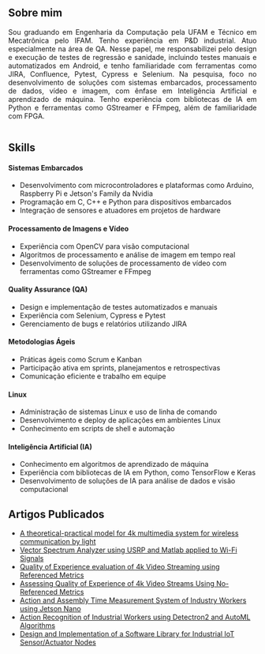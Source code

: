 <!DOCTYPE html>
<html>

<body>

<section id="perfil">
  <div style="display: flex; align-items: center;">
    <div style="text-align: justify;">
      <h2>Sobre mim</h2>
      <p>
        Sou graduando em Engenharia da Computação pela UFAM e Técnico em Mecatrônica pelo IFAM. Tenho experiência em P&D industrial. Atuo especialmente na área de QA. Nesse papel, me responsabilizei pelo design e execução de testes de regressão e sanidade, incluindo testes manuais e automatizados em Android, e tenho familiaridade com ferramentas como JIRA, Confluence, Pytest, Cypress e Selenium. Na pesquisa, foco no desenvolvimento de soluções com sistemas embarcados, processamento de dados, vídeo e imagem, com ênfase em Inteligência Artificial e aprendizado de máquina. Tenho experiência com bibliotecas de IA em Python e ferramentas como GStreamer e FFmpeg, além de familiaridade com FPGA. 
      </p>
    </div>
  </div>
</section>



  <!-- Seção de Tecnologias -->
<section id="skills">
  <h2>Skills</h2>
  
  <!-- Sistemas Embarcados -->
  <h4>Sistemas Embarcados</h4>
  <ul>
    <li>Desenvolvimento com microcontroladores e plataformas como Arduino, Raspberry Pi e Jetson's Family da Nvidia</li>
    <li>Programação em C, C++ e Python para dispositivos embarcados</li>
    <li>Integração de sensores e atuadores em projetos de hardware</li>
  </ul>

  <!-- Processamento de Imagens e Vídeo -->
  <h4>Processamento de Imagens e Vídeo</h4>
  <ul>
    <li>Experiência com OpenCV para visão computacional</li>
    <li>Algoritmos de processamento e análise de imagem em tempo real</li>
    <li>Desenvolvimento de soluções de processamento de vídeo com ferramentas como GStreamer e FFmpeg</li>
  </ul>

  <!-- QA (Quality Assurance) -->
  <h4>Quality Assurance (QA)</h4>
  <ul>
    <li>Design e implementação de testes automatizados e manuais</li>
    <li>Experiência com Selenium, Cypress e Pytest</li>
    <li>Gerenciamento de bugs e relatórios utilizando JIRA</li>
  </ul>

  <!-- Metodologias Ágeis -->
  <h4>Metodologias Ágeis</h4>
  <ul>
    <li>Práticas ágeis como Scrum e Kanban</li>
    <li>Participação ativa em sprints, planejamentos e retrospectivas</li>
    <li>Comunicação eficiente e trabalho em equipe</li>
  </ul>

  <!-- Linux -->
  <h4>Linux</h4>
  <ul>
    <li>Administração de sistemas Linux e uso de linha de comando</li>
    <li>Desenvolvimento e deploy de aplicações em ambientes Linux</li>
    <li>Conhecimento em scripts de shell e automação</li>
  </ul>

  <!-- Inteligência Artificial -->
  <h4>Inteligência Artificial (IA)</h4>
  <ul>
    <li>Conhecimento em algoritmos de aprendizado de máquina</li>
    <li>Experiência com bibliotecas de IA em Python, como TensorFlow e Keras</li>
    <li>Desenvolvimento de soluções de IA para análise de dados e visão computacional</li>
  </ul>
</section>


  <!-- Seção de Artigos Publicados -->
  <section id="artigos">
    <h2>Artigos Publicados</h2>
  <ul>
    <li><a href="https://ieeexplore.ieee.org/document/9603251" target="_blank">A theoretical-practical model for 4k multimedia system for wireless communication by light</a></li>
    <li><a href="https://ieeexplore.ieee.org/document/9603175" target="_blank">Vector Spectrum Analyzer using USRP and Matlab applied to Wi-Fi Signals</a></li>
    <li><a href="https://ieeexplore.ieee.org/document/9603104" target="_blank">Quality of Experience evaluation of 4k Video Streaming using Referenced Metrics</a></li>
    <li><a href="https://ieeexplore.ieee.org/document/9602940" target="_blank">Assessing Quality of Experience of 4k Video Streams Using No-Referenced Metrics</a></li>
    <li><a href="https://ieeexplore.ieee.org/document/9869028" target="_blank">Action and Assembly Time Measurement System of Industry Workers using Jetson Nano</a></li>
    <li><a href="https://ieeexplore.ieee.org/document/9869197" target="_blank">Action Recognition of Industrial Workers using Detectron2 and AutoML Algorithms</a></li>
    <li><a href="https://ieeexplore.ieee.org/document/9869233" target="_blank">Design and Implementation of a Software Library for Industrial IoT Sensor/Actuator Nodes</a></li>
  </ul>
  </section>
</body>
</html>
